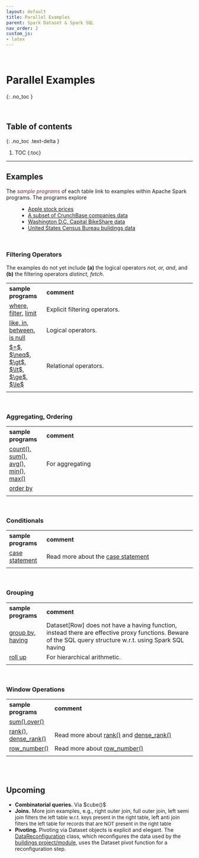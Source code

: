 ```yaml
---
layout: default
title: Parallel Examples
parent: Spark Dataset & Spark SQL
nav_order: 2
custom_js:
- latex
---
```


<br>

# Parallel Examples
{: .no_toc }

<br>

## Table of contents
{: .no_toc .text-delta }

1. TOC
{:toc}

---


## Examples

The <span style="color: #722f37"><i>sample programs</i></span> of each table link to examples within Apache Spark programs.  The programs explore

<ul style="margin-left:35px">
  <li><a href="https://github.com/briefings/stocks" target="\_blank">Apple stock prices</a></li>
  <li><a href="https://github.com/briefings/firms" target="\_blank">A subset of CrunchBase companies data</a></li>
  <li><a href="https://github.com/briefings/bikeshare" target="\_blank">Washington D.C. Capital BikeShare data</a></li>
  <li><a href="https://github.com/briefings/buildings" target="\_blank">United States Census Bureau buildings data</a></li>
</ul>

<br>

### Filtering Operators

The examples do not yet include **(a)** the logical operators *not, or, and*, and **(b)** the filtering operators *distinct, fetch*.

<table>
  <tr>
      <th style="width:20%;text-align: left;">sample programs</th><th style="text-align: left;">comment</th>
  </tr>
  <tr>
    <td><a href="https://github.com/briefings/buildings/blob/master/src/main/scala/com/grey/queries/FilteringOperators.scala" target="\_blank">where, filter</a>, <a href="https://github.com/briefings/buildings/blob/master/src/main/scala/com/grey/queries/FundamentalClauses.scala" target="\_blank">limit</a> </td>
    <td>Explicit filtering operators.</td>
  </tr>
  <tr>    
    <td><a href="https://github.com/briefings/buildings/blob/master/src/main/scala/com/grey/queries/LogicalOperators.scala" target="\_blank">like, in, between,<br>is null</a></td>
    <td>Logical operators.</td>
  </tr>
  <tr>    
    <td><a href="https://github.com/briefings/buildings/blob/master/src/main/scala/com/grey/queries/RelationalOperators.scala" target="\_blank">$=$, $\neq$, $\gt$, $\lt$,<br>$\ge$, $\le$</a></td>
    <td>Relational operators.</td>
  </tr>
  <tr>
    <td></td>
    <td></td>
  </tr>
</table>

<br>

### Aggregating, Ordering

<table>
  <tr>
      <th style="width:20%;text-align: left;">sample programs</th><th style="text-align: left;">comment</th>
  </tr>
  <tr>    
    <td><a href="https://github.com/briefings/stocks/blob/master/src/main/scala/com/grey/queries/Aggregating.scala" target="\_blank">count(), sum(), avg(),<br>min(), max()</a></td>
    <td>For aggregating</td>
  </tr>
  <tr>    
    <td><a href="https://github.com/briefings/buildings/blob/master/src/main/scala/com/grey/queries/FundamentalClauses.scala" target="\_blank">order by</a></td>
    <td>&nbsp;</td>
  </tr>
  <tr>
    <td></td>
    <td></td>
  </tr>
</table>

<br>

### Conditionals

<table>
  <tr>
      <th style="width:20%;text-align: left;">sample programs</th><th style="text-align: left;">comment</th>
  </tr>
  <tr>
    <td><a href="https://github.com/briefings/stocks/blob/master/src/main/scala/com/grey/queries/Conditionals.scala" target="\_blank">case statement</a></td>
    <td>Read more about the <a href="https://spark.apache.org/docs/latest/api/sql/#when" target="\_blank">case statement</a></td>
  </tr>
  <tr>
    <td></td>
    <td></td>
  </tr>
</table>

<br>

### Grouping

<table>
  <tr>
      <th style="width:20%;text-align: left;">sample programs</th><th style="text-align: left;">comment</th>
  </tr>
  <tr>
    <td><a href="https://github.com/briefings/stocks/blob/master/src/main/scala/com/grey/queries/Grouping.scala" target="\_blank">group by, having</a></td>
    <td>Dataset[Row] does not have a having function, instead there are effective proxy functions. Beware of the SQL query structure w.r.t. using Spark SQL having</td>
  </tr>
  <tr>
    <td><a href="https://github.com/briefings/bikeshare/blob/master/src/main/scala/com/grey/queries/HierarchicalArithmetic.scala" target="\_blank">roll up</a></td>
    <td>For hierarchical arithmetic.</td>
  </tr>
  <tr>
    <td></td>
    <td></td>
  </tr>
</table>

<br>

### Window Operations

<table>
  <tr>
      <th style="width:20%;text-align: left;">sample programs</th><th style="text-align: left;">comment</th>
  </tr>
  <tr>
    <td><a href="https://github.com/briefings/bikeshare/blob/master/src/main/scala/com/grey/queries/ContinuousArithmetic.scala" target="\_blank">sum().over()</a></td>
    <td>&nbsp;</td>
  </tr>
  <tr>
    <td><a href="https://github.com/briefings/bikeshare/blob/master/src/main/scala/com/grey/queries/RankingArithmetic.scala" target="\_blank">rank(), dense_rank()</a></td>
    <td>Read more about <a href="https://spark.apache.org/docs/latest/api/sql/index.html#rank">rank()</a> and <a href="https://spark.apache.org/docs/latest/api/sql/index.html#dense_rank">dense_rank()</a></td>
  </tr>
  <tr>
    <td><a href="https://github.com/briefings/bikeshare/blob/master/src/main/scala/com/grey/queries/NumberingArithmetic.scala" target="\_blank">row_number()</a></td>
    <td>Read more about <a href="https://spark.apache.org/docs/latest/api/sql/index.html#row_number">row_number()</a></td>
  </tr>
  <tr>
    <td></td>
    <td></td>
  </tr>
</table>

<br>
<br>

## Upcoming

<ul>
  <li><b>Combinatorial queries.</b> Via $cube()$</li>
  <li><b>Joins.</b>  More join examples, e.g., right outer join, full outer join,  <span class="tooltip">left semi join
    <span class="tooltiptext" style="font-size: small">filters the left table w.r.t. keys present in the right table</span></span>,
    <span class="tooltip">left anti join <span class="tooltiptext" style="font-size: small">filters the left table for records
      that are NOT present in the right table</span> </span></li>
  <li><b>Pivoting.</b>  Pivoting via Dataset objects is explicit and elegant.  The
    <a href="https://github.com/briefings/buildings/blob/master/src/main/scala/com/grey/sources/DataReconfiguration.scala">DataReconfiguration</a>
    class, which reconfigures the data used by the <a href="https://github.com/briefings/buildings">buildings project/module</a>,
    uses the Dataset pivot function for a reconfiguration step.</li>
</ul>


<br>
<br>
<br>
<br>
